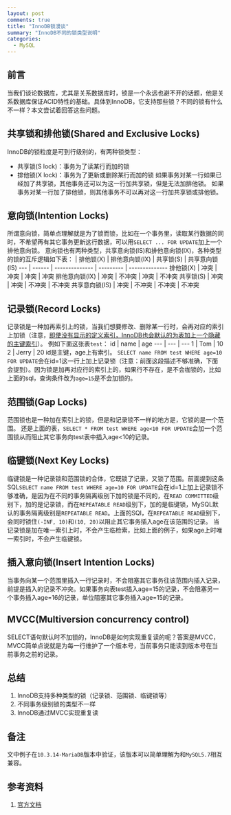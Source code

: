```yaml
---
layout: post
comments: true
title: "InnoDB锁漫谈"
summary: "InnoDB不同的锁类型说明"
categories:
  - MySQL
---
```


## 前言
当我们谈论数据库，尤其是关系数据库时，锁是一个永远也避不开的话题，他是关系数据库保证ACID特性的基础。具体到InnoDB，它支持那些锁？不同的锁有什么不一样？本文尝试着回答这些问题。

## 共享锁和排他锁(Shared and Exclusive Locks)
InnoDB的锁粒度是可到行级别的，有两种锁类型：
- 共享锁(S lock)：事务为了读某行而加的锁
- 排他锁(X lock)：事务为了更新或删除某行而加的锁
如果事务对某一行如果已经加了共享锁，其他事务还可以为这一行加共享锁，但是无法加排他锁。
如果事务对某一行加了排他锁，则其他事务不可以再对这一行加共享锁或排他锁。

## 意向锁(Intention Locks)
所谓意向锁，简单点理解就是为了锁而锁，比如在一个事务里，读取某行数据的同时，不希望再有其它事务更新这行数据，可以用`SELECT ... FOR UPDATE`加上一个排他意向锁。
意向锁也有两种类型，共享意向锁(IS)和排他意向锁(IX)，各种类型的锁的互斥逻辑如下表：
 | 排他锁(X) | 排他意向锁(IX) | 共享锁(S) | 共享意向锁(IS)
--- | ------ | -------------- | --------- | --------------
排他锁(X) | 冲突 | 冲突 | 冲突 | 冲突
排他意向锁(IX) | 冲突 | 不冲突 | 冲突 | 不冲突
共享锁(S) | 冲突 | 冲突 | 不冲突 | 不冲突
共享意向锁(IS) | 冲突 | 不冲突 | 不冲突 | 不冲突

## 记录锁(Record Locks)
记录锁是一种加再索引上的锁，当我们想要修改、删除某一行时，会再对应的索引上加锁（注意，[即使没有显示的定义索引，InnoDB也会默认的为表加上一个隐藏的主键索引](https://dev.mysql.com/doc/refman/8.0/en/innodb-index-types.html)）。
例如下面这张表`test`：
id | name | age
--- | --- | ---
1 | Tom | 10
2 | Jerry | 20
id是主键，age上有索引。
`SELECT name FROM test WHERE age=10 FOR UPDATE`会在id=1这一行上加上记录锁（注意：前面这段描述不够准确，下面会提到）。因为锁是加再对应行的索引上的，如果行不存在，是不会枷锁的，比如上面的sql，查询条件改为`age=15`是不会加锁的。

## 范围锁(Gap Locks)
范围锁也是一种加在索引上的锁，但是和记录锁不一样的地方是，它锁的是一个范围。
还是上面的表，`SELECT * FROM test WHERE age<10 FOR UPDATE`会加一个范围锁从而阻止其它事务向test表中插入age<10的记录。

## 临键锁(Next Key Locks)
临键锁是一种记录锁和范围锁的合体，它既锁了记录，又锁了范围。前面提到这条SQL`SELECT name FROM test WHERE age=10 FOR UPDATE`会在id=1上加上记录锁不够准确，是因为在不同的事务隔离级别下加的锁是不同的，在`READ COMMITTED`级别下，加的是记录锁，而在`REPEATABLE READ`级别下，加的是临键锁，MySQL默认的事务隔离级别是`REPEATABLE READ`。上面的SQl，在`REPEATABLE READ`级别下，会同时锁住`(-INF, 10)`和`(10, 20)`以阻止其它事务插入age在该范围的记录。
当记录锁是加在唯一索引上时，不会产生临检索，比如上面的例子，如果age上时唯一索引时，不会产生临键锁。

## 插入意向锁(Insert Intention Locks)
当事务向某一个范围里插入一行记录时，不会阻塞其它事务往该范围内插入记录，前提是插入的记录不冲突。如果事务向表test插入age=15的记录，不会阻塞另一个事务插入age=16的记录，单位阻塞其它事务插入age=15的记录。

## MVCC(Multiversion concurrency control)
SELECT语句默认时不加锁的，InnoDB是如何实现重复读的呢？答案是MVCC，MVCC简单点说就是为每一行维护了一个版本号，当前事务只能读到版本号在当前事务之前的记录。

## 总结
1. InnoDB支持多种类型的锁（记录锁、范围锁、临键锁等）
2. 不同事务级别锁的类型不一样
3. InnoDB通过MVCC实现重复读

## 备注
文中例子在`10.3.14-MariaDB`版本中验证，该版本可以简单理解为和`MySQL5.7`相互兼容。

## 参考资料
1. [官方文档](https://dev.mysql.com/doc/refman/8.0/en/innodb-locking.html)
